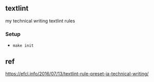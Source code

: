 ## textlint

my technical writing textlint rules

### Setup

* `make init`

## ref

https://efcl.info/2016/07/13/textlint-rule-preset-ja-technical-writing/